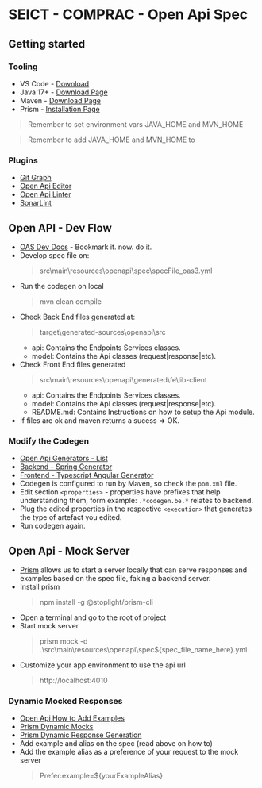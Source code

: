# SEICT - COMPRAC - Open Api Spec

## Getting started

### Tooling

- VS Code - [Download](https://code.visualstudio.com/sha/download?build=stable&os=win32-x64)
- Java 17+ - [Download Page](https://www.oracle.com/java/technologies/downloads/)
- Maven - [Download Page](https://maven.apache.org/download.cgi)
- Prism - [Installation Page](https://docs.stoplight.io/docs/prism/f51bcc80a02db-installation)

> Remember to set environment vars JAVA_HOME and MVN_HOME 

> Remember to add JAVA_HOME and MVN_HOME to 

### Plugins

- [Git Graph](https://marketplace.visualstudio.com/items?itemName=mhutchie.git-graph)
- [Open Api Editor](https://marketplace.visualstudio.com/items?itemName=42Crunch.vscode-openapi)
- [Open Api Linter](https://marketplace.visualstudio.com/items?itemName=stoplight.spectral)
- [SonarLint](https://marketplace.visualstudio.com/items?itemName=SonarSource.sonarlint-vscode)

## Open API - Dev Flow

- [OAS Dev Docs](https://swagger.io/docs/specification/about/) - Bookmark it. now. do it.
- Develop spec file on:
    > src\main\resources\openapi\spec\specFile_oas3.yml
- Run the codegen on local
    > mvn clean compile
- Check Back End files generated at:
    > target\generated-sources\openapi\src
    - api: Contains the Endpoints Services classes.
    - model: Contains the Api classes (request|response|etc).
- Check Front End files generated 
    > src\main\resources\openapi\generated\fe\lib-client
    - api: Contains the Endpoints Services classes.
    - model: Contains the Api classes (request|response|etc).
    - README.md: Contains Instructions on how to setup the Api module.
- If files are ok and maven returns a sucess => OK.

### Modify the Codegen

- [Open Api Generators - List](https://openapi-generator.tech/docs/generators)
- [Backend - Spring Generator](https://openapi-generator.tech/docs/generators/spring)
- [Frontend - Typescript Angular Generator](https://openapi-generator.tech/docs/generators/typescript-angular)
- Codegen is configured to run by Maven, so check the `pom.xml` file.
- Edit section `<properties>` - properties have prefixes that help understanding them, form example: `.*codegen.be.*` relates to backend.
- Plug the edited properties in the respective `<execution>` that generates the type of artefact you edited.
- Run codegen again.

## Open Api - Mock Server

- [Prism](https://stoplight.io/open-source/prism) allows us to start a server locally that can serve responses and examples based on the spec file, faking a backend server.
- Install prism 
    > npm install -g @stoplight/prism-cli
- Open a terminal and go to the root of project
- Start mock server
    > prism mock -d .\src\main\resources\openapi\spec\${spec_file_name_here}.yml
- Customize your app environment to use the api url
    > http://localhost:4010

### Dynamic Mocked Responses

- [Open Api How to Add Examples](https://swagger.io/docs/specification/adding-examples/)
- [Prism Dynamic Mocks](https://docs.stoplight.io/docs/prism/83dbbd75532cf-http-mocking)
- [Prism Dynamic Response Generation](https://docs.stoplight.io/docs/prism/9528b5a8272c0-dynamic-response-generation-with-faker)
- Add example and alias on the spec (read above on how to)
- Add the example alias as a preference of your request to the mock server
    > Prefer:example=${yourExampleAlias}
    